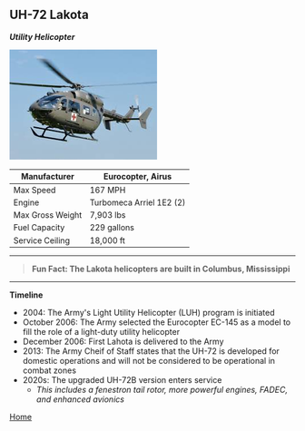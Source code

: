 ## UH-72 Lakota
_**Utility Helicopter**_

![Lakota](download-3.jpg)

| Manufacturer | Eurocopter, Airus |
| ----------- | ----------- |
|  Max Speed | 167 MPH |
| Engine |Turbomeca Arriel 1E2 (2)  |
| Max Gross Weight |  7,903 lbs |
| Fuel Capacity | 229 gallons | 
| Service Ceiling | 18,000 ft | 

---
> **Fun Fact: The Lakota helicopters are built in Columbus, Mississippi** 
---
**Timeline**
- 2004: The Army's Light Utility Helicopter (LUH) program is initiated 
- October 2006: The Army selected the Eurocopter EC-145 as a model to fill the role of a light-duty utility helicopter
- December 2006: First Lahota is delivered to the Army
- 2013: The Army Cheif of Staff states that the UH-72 is developed for domestic operations and will not be considered to be operational in combat zones 
- 2020s: The upgraded UH-72B version enters service
    - _This includes a fenestron tail rotor, more powerful engines, FADEC, and enhanced avionics_



[Home](README.md)

